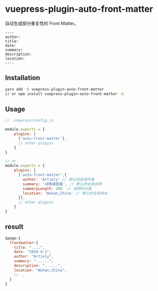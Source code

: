 # vuepress-plugin-auto-front-matter

自动生成部分重复性的 Front Matter。

```
----
author:
title:
date:
summary:
description:
location:
----
```

## Installation

```bash
yarn add -D vuepress-plugin-auto-front-matter
// or npm install vuepress-plugin-auto-front-matter -D

```

## Usage

```js
// .vuepress/config.js

module.exports = {
    plugins: [
      ['auto-front-matter'],
      // other plugins
    ]
}

// or
module.exports = {
    plugins: [
      ['auto-front-matter',{
        author: 'Artiely' // 默认的全局作者
        summary: '详情请查看', // 默认的全局说明
        summaryLength: 200  // 说明的长度
        location: 'Wuhan,China' // 默认的全局地址
      }],
      // other plugins
    ]
}
```
## result

```js
$page:{
  frontmatter:{
    title: "....",
    date: "2020-4-1",
    author: "Artiely",
    summary: "......",
    description: "......",
    location: "Wuhan,China",
    // ...
  }
}

```
